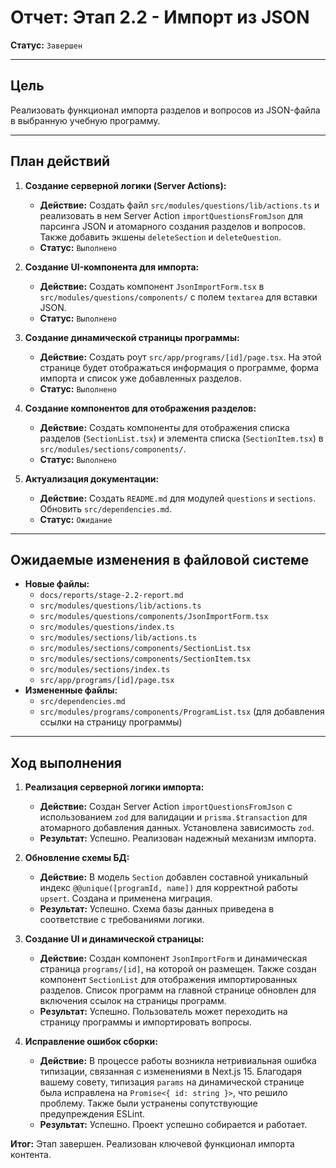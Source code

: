 # Отчет: Этап 2.2 - Импорт из JSON

**Статус:** `Завершен`

---

## Цель

Реализовать функционал импорта разделов и вопросов из JSON-файла в выбранную учебную программу.

---

## План действий

1.  **Создание серверной логики (Server Actions):**
    - **Действие:** Создать файл `src/modules/questions/lib/actions.ts` и реализовать в нем Server Action `importQuestionsFromJson` для парсинга JSON и атомарного создания разделов и вопросов. Также добавить экшены `deleteSection` и `deleteQuestion`.
    - **Статус:** `Выполнено`

2.  **Создание UI-компонента для импорта:**
    - **Действие:** Создать компонент `JsonImportForm.tsx` в `src/modules/questions/components/` с полем `textarea` для вставки JSON.
    - **Статус:** `Выполнено`

3.  **Создание динамической страницы программы:**
    - **Действие:** Создать роут `src/app/programs/[id]/page.tsx`. На этой странице будет отображаться информация о программе, форма импорта и список уже добавленных разделов.
    - **Статус:** `Выполнено`

4.  **Создание компонентов для отображения разделов:**
    - **Действие:** Создать компоненты для отображения списка разделов (`SectionList.tsx`) и элемента списка (`SectionItem.tsx`) в `src/modules/sections/components/`.
    - **Статус:** `Выполнено`

5.  **Актуализация документации:**
    - **Действие:** Создать `README.md` для модулей `questions` и `sections`. Обновить `src/dependencies.md`.
    - **Статус:** `Ожидание`

---

## Ожидаемые изменения в файловой системе

- **Новые файлы:**
    - `docs/reports/stage-2.2-report.md`
    - `src/modules/questions/lib/actions.ts`
    - `src/modules/questions/components/JsonImportForm.tsx`
    - `src/modules/questions/index.ts`
    - `src/modules/sections/lib/actions.ts`
    - `src/modules/sections/components/SectionList.tsx`
    - `src/modules/sections/components/SectionItem.tsx`
    - `src/modules/sections/index.ts`
    - `src/app/programs/[id]/page.tsx`
- **Измененные файлы:**
    - `src/dependencies.md`
    - `src/modules/programs/components/ProgramList.tsx` (для добавления ссылки на страницу программы)

---

## Ход выполнения

1.  **Реализация серверной логики импорта:**
    - **Действие:** Создан Server Action `importQuestionsFromJson` с использованием `zod` для валидации и `prisma.$transaction` для атомарного добавления данных. Установлена зависимость `zod`.
    - **Результат:** Успешно. Реализован надежный механизм импорта.

2.  **Обновление схемы БД:**
    - **Действие:** В модель `Section` добавлен составной уникальный индекс `@@unique([programId, name])` для корректной работы `upsert`. Создана и применена миграция.
    - **Результат:** Успешно. Схема базы данных приведена в соответствие с требованиями логики.

3.  **Создание UI и динамической страницы:**
    - **Действие:** Создан компонент `JsonImportForm` и динамическая страница `programs/[id]`, на которой он размещен. Также создан компонент `SectionList` для отображения импортированных разделов. Список программ на главной странице обновлен для включения ссылок на страницы программ.
    - **Результат:** Успешно. Пользователь может переходить на страницу программы и импортировать вопросы.

4.  **Исправление ошибок сборки:**
    - **Действие:** В процессе работы возникла нетривиальная ошибка типизации, связанная с изменениями в Next.js 15. Благодаря вашему совету, типизация `params` на динамической странице была исправлена на `Promise<{ id: string }>`, что решило проблему. Также были устранены сопутствующие предупреждения ESLint.
    - **Результат:** Успешно. Проект успешно собирается и работает.

**Итог:** Этап завершен. Реализован ключевой функционал импорта контента.

